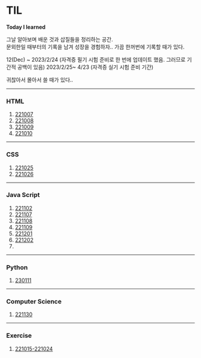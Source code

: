 # TIL
**Today I learned**

그날 알아보며 배운 것과 삽질들을 정리하는 공간.   
문외한일 때부터의 기록을 남겨 성장을 경험하자.. 
가끔 한꺼번에 기록할 때가 있다. 

12(Dec) ~ 2023/2/24 (자격증 필기 시험 준비로 한 번에 업데이트 했음. 그러므로 기간적 공백이 있음)
2023/2/25~ 4/23 (자격증 실기 시험 준비 기간)


귀찮아서 몰아서 쓸 때가 있다..


---

### HTML

1. [221007](HTML/221007.md)
2. [221008](HTML/221008.md)
3. [221009](HTML/221009.md)
4. [221010](HTML/221010.md)

---

### CSS

1. [221025](CSS/221025.md)
2. [221026](CSS/221026.md)

---

### Java Script

1. [221102](JS/221102.md)
2. [221107](JS/221107.md)
3. [221108](JS/221108.md)
4. [221109](JS/221109.md)
5. [221201](JS/221201.md)
6. [221202](JS/221202.md)
7. 
   
---

### Python
 
1. [230111](Python/230111.md)

---

### Computer Science

1. [221130](OTHER/221130.md)


---

### Exercise

1. [221015-221024](HTML/221015-1024.md)
